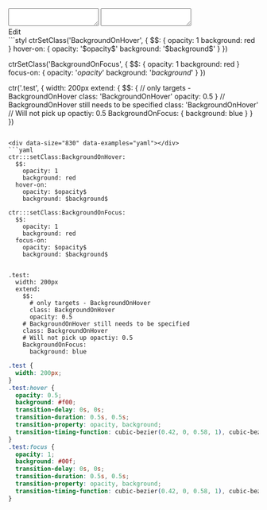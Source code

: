 <!-- gen:false -->

<div data-size="830" class="code-cont" data-example="common-specific">
    <div class="code">
        <div class="code-wrap">
            <textarea id="stylus"></textarea>
            <textarea id="css"></textarea>
            <div class="edit-code">
                <span>Edit</span>
            </div>
        </div>
    </div>
</div>

<div data-size="830" data-examples="stylus"></div>
```styl
ctrSetClass('BackgroundOnHover', {
  $$: {
    opacity: 1
    background: red
  }
  hover-on: {
    opacity: '$opacity$'
    background: '$background$'
  }
})

ctrSetClass('BackgroundOnFocus', {
  $$: {
    opacity: 1
    background: red
  }
  focus-on: {
    opacity: '$opacity$'
    background: '$background$'
  }
})


ctr('.test', {
  width: 200px
  extend: {
    $$: {
      // only targets - BackgroundOnHover
      class: 'BackgroundOnHover'
      opacity: 0.5
    }
    // BackgroundOnHover still needs to be specified
    class: 'BackgroundOnHover'
    // Will not pick up opactiy: 0.5
    BackgroundOnFocus: {
      background: blue
    }
  }
})
```

<div data-size="830" data-examples="yaml"></div>
```yaml
ctr:::setClass:BackgroundOnHover:
  $$:
    opacity: 1
    background: red
  hover-on:
    opacity: $opacity$
    background: $background$

ctr:::setClass:BackgroundOnFocus:
  $$:
    opacity: 1
    background: red
  focus-on:
    opacity: $opacity$
    background: $background$


.test:
  width: 200px
  extend:
    $$:
      # only targets - BackgroundOnHover
      class: BackgroundOnHover
      opacity: 0.5
    # BackgroundOnHover still needs to be specified
    class: BackgroundOnHover
    # Will not pick up opactiy: 0.5
    BackgroundOnFocus:
      background: blue
```


```css
.test {
  width: 200px;
}
.test:hover {
  opacity: 0.5;
  background: #f00;
  transition-delay: 0s, 0s;
  transition-duration: 0.5s, 0.5s;
  transition-property: opacity, background;
  transition-timing-function: cubic-bezier(0.42, 0, 0.58, 1), cubic-bezier(0.42, 0, 0.58, 1);
}
.test:focus {
  opacity: 1;
  background: #00f;
  transition-delay: 0s, 0s;
  transition-duration: 0.5s, 0.5s;
  transition-property: opacity, background;
  transition-timing-function: cubic-bezier(0.42, 0, 0.58, 1), cubic-bezier(0.42, 0, 0.58, 1);
}
```
<div class="cf"></div>
